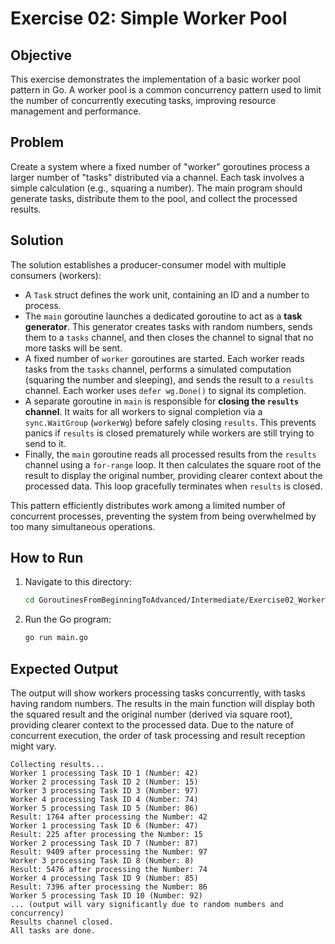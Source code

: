 # Exercise 02: Simple Worker Pool

## Objective

This exercise demonstrates the implementation of a basic worker pool pattern in Go. A worker pool is a common concurrency pattern used to limit the number of concurrently executing tasks, improving resource management and performance.

## Problem

Create a system where a fixed number of "worker" goroutines process a larger number of "tasks" distributed via a channel. Each task involves a simple calculation (e.g., squaring a number). The main program should generate tasks, distribute them to the pool, and collect the processed results.

## Solution

The solution establishes a producer-consumer model with multiple consumers (workers):
-   A `Task` struct defines the work unit, containing an ID and a number to process.
-   The `main` goroutine launches a dedicated goroutine to act as a **task generator**. This generator creates tasks with random numbers, sends them to a `tasks` channel, and then closes the channel to signal that no more tasks will be sent.
-   A fixed number of `worker` goroutines are started. Each worker reads tasks from the `tasks` channel, performs a simulated computation (squaring the number and sleeping), and sends the result to a `results` channel. Each worker uses `defer wg.Done()` to signal its completion.
-   A separate goroutine in `main` is responsible for **closing the `results` channel**. It waits for all workers to signal completion via a `sync.WaitGroup` (`workerWg`) before safely closing `results`. This prevents panics if `results` is closed prematurely while workers are still trying to send to it.
-   Finally, the `main` goroutine reads all processed results from the `results` channel using a `for-range` loop. It then calculates the square root of the result to display the original number, providing clearer context about the processed data. This loop gracefully terminates when `results` is closed.

This pattern efficiently distributes work among a limited number of concurrent processes, preventing the system from being overwhelmed by too many simultaneous operations.

## How to Run

1. Navigate to this directory:
   ```bash
   cd GoroutinesFromBeginningToAdvanced/Intermediate/Exercise02_WorkerPool
   ```

2. Run the Go program:
   ```bash
   go run main.go
   ```

## Expected Output

The output will show workers processing tasks concurrently, with tasks having random numbers. The results in the main function will display both the squared result and the original number (derived via square root), providing clearer context to the processed data. Due to the nature of concurrent execution, the order of task processing and result reception might vary.

```text
Collecting results...
Worker 1 processing Task ID 1 (Number: 42)
Worker 2 processing Task ID 2 (Number: 15)
Worker 3 processing Task ID 3 (Number: 97)
Worker 4 processing Task ID 4 (Number: 74)
Worker 5 processing Task ID 5 (Number: 86)
Result: 1764 after processing the Number: 42
Worker 1 processing Task ID 6 (Number: 47)
Result: 225 after processing the Number: 15
Worker 2 processing Task ID 7 (Number: 87)
Result: 9409 after processing the Number: 97
Worker 3 processing Task ID 8 (Number: 8)
Result: 5476 after processing the Number: 74
Worker 4 processing Task ID 9 (Number: 85)
Result: 7396 after processing the Number: 86
Worker 5 processing Task ID 10 (Number: 92)
... (output will vary significantly due to random numbers and concurrency)
Results channel closed.
All tasks are done.
```